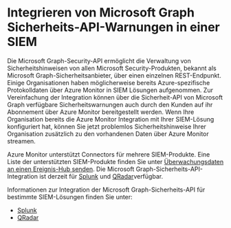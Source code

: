 # <a name="integrate-microsoft-graph-security-api-alerts-with-a-siem"></a>Integrieren von Microsoft Graph Sicherheits-API-Warnungen in einer SIEM

Die Microsoft Graph-Security-API ermöglicht die Verwaltung von Sicherheitshinweisen von allen Microsoft Security-Produkten, bekannt als Microsoft Graph-Sicherheitsanbieter, über einen einzelnen REST-Endpunkt. Einige Organisationen haben möglicherweise bereits Azure-spezifische Protokolldaten über Azure Monitor in SIEM Lösungen aufgenommen. Zur Vereinfachung der Integration können über die Sicherheit-API von Microsoft Graph verfügbare Sicherheitswarnungen auch durch den Kunden auf ihr Abonnement über Azure Monitor bereitgestellt werden. Wenn Ihre Organisation bereits die Azure Monitor Integration mit Ihrer SIEM-Lösung konfiguriert hat, können Sie jetzt problemlos Sicherheitshinweise Ihrer Organisation zusätzlich zu den vorhandenen Daten über Azure Monitor streamen.

Azure Monitor unterstützt Connectors für mehrere SIEM-Produkte. Eine Liste der unterstützten SIEM-Produkte finden Sie unter [Überwachungsdaten an einen Ereignis-Hub senden](https://docs.microsoft.com/en-us/azure/monitoring-and-diagnostics/monitor-stream-monitoring-data-event-hubs#what-can-i-do-with-the-monitoring-data-being-sent-to-my-event-hub). Die Microsoft Graph-Sicherheits-API-Integration ist derzeit für [Splunk](https://splunkbase.splunk.com/) und [QRadar](https://www.ibm.com/us-en/marketplace/ibm-qradar-siem)verfügbar.

Informationen zur Integration der Microsoft Graph-Sicherheits-API für bestimmte SIEM-Lösungen finden Sie unter:

- [Splunk](security-splunk-siemintegration.md)
- [QRadar](security-qradar-siemintegration.md)
